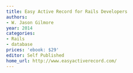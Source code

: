 ```yaml
---
title: Easy Active Record for Rails Developers
authors:
- W. Jason Gilmore
year: 2014
categories:
- Rails
- database
prices: 'ebook: $29'
editor: Self Published
home_url: http://www.easyactiverecord.com/
---
```

